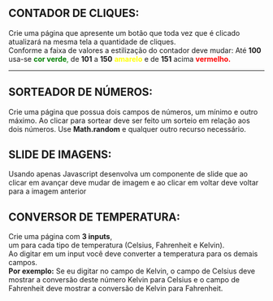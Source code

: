 ## CONTADOR DE CLIQUES: 
Crie uma página que apresente um botão que toda vez que é clicado atualizará na mesma tela a quantidade de cliques.  
Conforme a faixa de valores a estilização do contador deve mudar:
Até __100__ usa-se <span style="color:green;">__cor verde__,</span> de __101__ a __150__ <span style="color:yellow;">__amarelo__</span> e de __151__ acima <span style="color:red;">__vermelho.__</span>
___

        
## SORTEADOR DE NÚMEROS: 
Crie uma página que possua dois campos de números, um mínimo e outro máximo. Ao clicar para sortear deve ser feito um sorteio em relação aos dois números. Use __Math.random__ e qualquer outro recurso necessário. 

## SLIDE DE IMAGENS: 
Usando apenas Javascript desenvolva um componente de slide que ao clicar em avançar deve mudar de imagem e ao clicar em voltar deve voltar para a imagem anterior

## CONVERSOR DE TEMPERATURA: 
Crie uma página com __3 inputs__,   
um para cada tipo de temperatura (Celsius, Fahrenheit e Kelvin).  
Ao digitar em um input você deve converter a temperatura para os demais campos.  
__Por exemplo:__ Se eu digitar no campo de Kelvin, o campo de Celsius deve mostrar a conversão deste número Kelvin para Celsius e o campo de Fahrenheit deve mostrar a conversão de Kelvin para Fahrenheit.